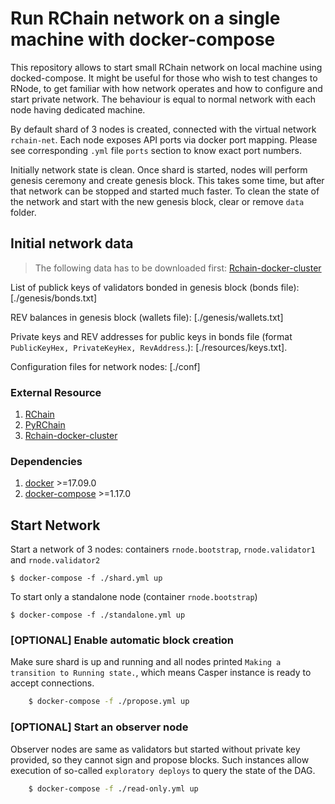 # Run RChain network on a single machine with docker-compose

This repository allows to start small RChain network on local machine using
docked-compose. It might be useful for those who wish to test changes to RNode, to get familiar with how network operates and how to configure and start private network. The behaviour is equal to normal network with each node having dedicated machine.

By default shard of 3 nodes is created, connected with the virtual network `rchain-net`. Each node exposes API ports via docker port mapping. Please see corresponding `.yml` file `ports` section to know exact port numbers.

Initially network state is clean. Once shard is started, nodes will perform genesis ceremony and create genesis block. This takes some time, but after that network can be stopped and started much faster. To clean the state of the network and start with the new genesis block, clear or remove `data` folder.

## Initial network data

> The following data has to be downloaded first: [Rchain-docker-cluster](https://github.com/nzpr/rchain-docker-cluster)

List of publick keys of validators bonded in genesis block (bonds file): [./genesis/bonds.txt]

REV balances in genesis block (wallets file): [./genesis/wallets.txt]

Private keys and REV addresses for public keys in bonds file (format `PublicKeyHex, PrivateKeyHex, RevAddress`.): [./resources/keys.txt].

Configuration files for network nodes: [./conf]

### External Resource

1. [RChain](https://github.com/rchain/rchain)
2. [PyRChain](https://github.com/rchain/pyrchain)
3. [Rchain-docker-cluster](https://github.com/nzpr/rchain-docker-cluster)

### Dependencies

1. [docker](https://docs.docker.com/install/) >=17.09.0
2. [docker-compose](https://docs.docker.com/compose/install/) >=1.17.0

## Start Network

Start a network of 3 nodes: containers `rnode.bootstrap`, `rnode.validator1` and `rnode.validator2`

    $ docker-compose -f ./shard.yml up

To start only a standalone node (container `rnode.bootstrap`)

    $ docker-compose -f ./standalone.yml up

### [OPTIONAL] Enable automatic block creation

Make sure shard is up and running and all nodes printed `Making a transition to Running state.`, which means Casper instance is ready to accept connections.
```bash
    $ docker-compose -f ./propose.yml up
```
### [OPTIONAL] Start an observer node

Observer nodes are same as validators but started without private key provided, so they cannot sign and propose blocks. Such instances allow execution of so-called `exploratory deploys` to query the state of the DAG.
```bash
    $ docker-compose -f ./read-only.yml up
```